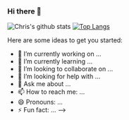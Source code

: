 ### Hi there 👋


![Chris's github stats](https://github-readme-stats.vercel.app/api?username=chrisvsanchez&show_icons=true&theme=vue-dark)
[![Top Langs](https://github-readme-stats.vercel.app/api/top-langs/?username=chrisvsanchez)](https://github.com/chrisvsanchez/github-readme-stats)

Here are some ideas to get you started:

- 🔭 I’m currently working on ...
- 🌱 I’m currently learning ...
- 👯 I’m looking to collaborate on ...
- 🤔 I’m looking for help with ...
- 💬 Ask me about ...
- 📫 How to reach me: ...
- 😄 Pronouns: ...
- ⚡ Fun fact: ...
-->
